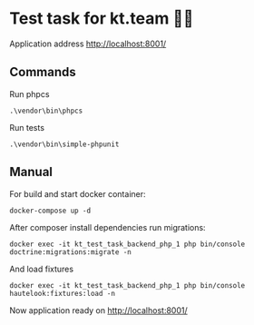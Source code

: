 # Test task for kt.team 👨‍💻

Application address [http://localhost:8001/](http://localhost:8001/)

## Commands
Run phpcs

```shell script
.\vendor\bin\phpcs
```

Run tests

```shell script
.\vendor\bin\simple-phpunit
```

## Manual
For build and start docker container:
```shell script
docker-compose up -d
```

After composer install dependencies run migrations:

```shell script
docker exec -it kt_test_task_backend_php_1 php bin/console doctrine:migrations:migrate -n
```

And load fixtures

```
docker exec -it kt_test_task_backend_php_1 php bin/console hautelook:fixtures:load -n
```

Now application ready on [http://localhost:8001/](http://localhost:8001/)
